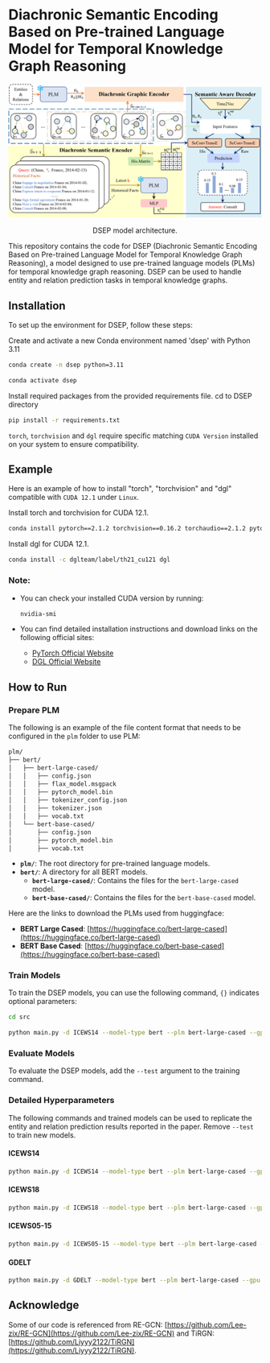 # Diachronic Semantic Encoding Based on Pre-trained Language Model for Temporal Knowledge Graph Reasoning

<div style="text-align: center;">
    <img src="img/model.png" alt="DSEP Architecture" width="800" class="center">
    <p>DSEP model architecture.</p>
</div>

This repository contains the code for DSEP (Diachronic Semantic Encoding Based on Pre-trained Language Model for Temporal Knowledge Graph Reasoning), a model designed to use pre-trained language models (PLMs) for temporal knowledge graph reasoning. DSEP can be used to handle entity and relation prediction tasks in temporal knowledge graphs.


## Installation
To set up the environment for DSEP, follow these steps:

Create and activate a new Conda environment named 'dsep' with Python 3.11
```bash
conda create -n dsep python=3.11
```

<!-- conda remove --name dsep --all -->
```bash
conda activate dsep
```

Install required packages from the provided requirements file.
cd to DSEP directory
```bash
pip install -r requirements.txt
```

`torch`, `torchvision` and `dgl` require specific matching `CUDA Version` installed on your system to ensure compatibility.

## Example

Here is an example of how to install "torch", "torchvision" and "dgl" compatible with `CUDA 12.1` under `Linux`. 

Install torch and torchvision for CUDA 12.1.
```bash
conda install pytorch==2.1.2 torchvision==0.16.2 torchaudio==2.1.2 pytorch-cuda=12.1 -c pytorch -c nvidia
```

Install dgl for CUDA 12.1.
```bash
conda install -c dglteam/label/th21_cu121 dgl
```

### Note:
- You can check your installed CUDA version by running:
  ```bash
  nvidia-smi
  ```

- You can find detailed installation instructions and download links on the following official sites:

  - [PyTorch Official Website](https://pytorch.org/)
  - [DGL Official Website](https://www.dgl.ai/pages/start.html)


## How to Run

### Prepare PLM
The following is an example of the file content format that needs to be configured in the `plm` folder to use PLM:

```plaintext
plm/
├── bert/
│   ├── bert-large-cased/
│   │   ├── config.json
│   │   ├── flax_model.msgpack
│   │   ├── pytorch_model.bin
│   │   ├── tokenizer_config.json
│   │   ├── tokenizer.json
│   │   ├── vocab.txt
│   └── bert-base-cased/
│       ├── config.json
│       ├── pytorch_model.bin
│       ├── vocab.txt
```


- **`plm/`**: The root directory for pre-trained language models.
- **`bert/`**: A directory for all BERT models.
  - **`bert-large-cased/`**: Contains the files for the `bert-large-cased` model.
  - **`bert-base-cased/`**: Contains the files for the `bert-base-cased` model.



Here are the links to download the PLMs used from huggingface:

- **BERT Large Cased**: [https://huggingface.co/bert-large-cased](https://huggingface.co/bert-large-cased)
- **BERT Base Cased**: [https://huggingface.co/bert-base-cased](https://huggingface.co/bert-base-cased)



### Train Models

To train the DSEP models, you can use the following command, `{}` indicates optional parameters:

```bash
cd src
```

```bash
python main.py -d ICEWS14 --model-type bert --plm bert-large-cased --gpu 0 --add-static-graph --num-k 7 --history-len 11 --self-loop --layer-norm {--write-output} {--save}
```

### Evaluate Models

To evaluate the DSEP models, add the `--test` argument to the training command. 


### Detailed Hyperparameters

The following commands and trained models can be used to replicate the entity and relation prediction results reported in the paper. Remove `--test` to train new models.

#### ICEWS14

```bash
python main.py -d ICEWS14 --model-type bert --plm bert-large-cased --gpu 0 --add-static-graph --num-k 7 --history-len 11 --self-loop --layer-norm --test {--write-output} {--save}
```


#### ICEWS18

```bash
python main.py -d ICEWS18 --model-type bert --plm bert-large-cased --gpu 0 --add-static-graph --num-k 5 --history-len 14 --self-loop --layer-norm --test {--write-output} {--save}
```

#### ICEWS05-15

```bash
python main.py -d ICEWS05-15 --model-type bert --plm bert-large-cased --gpu 0 --add-static-graph --num-k 5 --history-len 14 --self-loop --layer-norm --test {--write-output} {--save}
```

#### GDELT

```bash
python main.py -d GDELT --model-type bert --plm bert-large-cased --gpu 0 --num-k 7 --history-len 12 --self-loop --layer-norm --test {--write-output} {--save}
```

## Acknowledge

Some of our code is referenced from RE-GCN: [https://github.com/Lee-zix/RE-GCN](https://github.com/Lee-zix/RE-GCN) and TiRGN:[https://github.com/Liyyy2122/TiRGN](https://github.com/Liyyy2122/TiRGN).